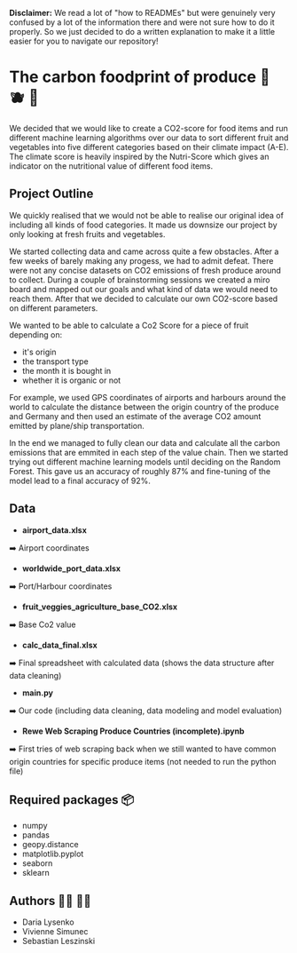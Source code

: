 **Disclaimer:** We read a lot of "how to READMEs" but were genuinely very confused by a lot of the information there and were not sure how to do it properly. So we just decided to do a written explanation to make it a little easier for you to navigate our repository! 

# The carbon foodprint of produce :apple: :blueberries: :pear:

We decided that we would like to create a CO2-score for food items and run different machine learning algorithms over our data to sort different fruit and vegetables into five different categories based on their climate impact (A-E). The climate score is heavily inspired by the Nutri-Score which gives an indicator on the nutritional value of different food items. 

## Project Outline

We quickly realised that we would not be able to realise our original idea of including all kinds of food categories. It made us downsize our project by only looking at fresh fruits and vegetables.

We started collecting data and came across quite a few obstacles. After a few weeks of barely making any progess, we had to admit defeat. There were not any concise datasets on CO2 emissions of fresh produce around to collect. During a couple of brainstorming sessions we created a miro board and mapped out our goals and what kind of data we would need to reach them. After that we decided to calculate our own CO2-score based on different parameters.

We wanted to be able to calculate a Co2 Score for a piece of fruit depending on:

* it's origin
* the transport type
* the month it is bought in
* whether it is organic or not

For example, we used GPS coordinates of airports and harbours around the world to calculate the distance between the origin country of the produce and Germany and then used an estimate of the average CO2 amount emitted by plane/ship transportation.

In the end we managed to fully clean our data and calculate all the carbon emissions that are emmited in each step of the value chain. Then we started trying out different machine learning models until deciding on the Random Forest. This gave us an accuracy of roughly 87% and fine-tuning of the model lead to a final accuracy of 92%.

## Data

* **airport_data.xlsx**

:arrow_right: Airport coordinates

* **worldwide_port_data.xlsx**

:arrow_right: Port/Harbour coordinates

* **fruit_veggies_agriculture_base_CO2.xlsx**

:arrow_right: Base Co2 value

* **calc_data_final.xlsx**

:arrow_right: Final spreadsheet with calculated data (shows the data structure after data cleaning)

* **main.py**

:arrow_right: Our code (including data cleaning, data modeling and model evaluation)

* **Rewe Web Scraping Produce Countries (incomplete).ipynb**

:arrow_right: First tries of web scraping back when we still wanted to have common origin countries for specific produce items (not needed to run the python file)

## Required packages 📦
* numpy
* pandas
* geopy.distance
* matplotlib.pyplot
* seaborn
* sklearn


## Authors :woman_technologist: :technologist:

* Daria Lysenko
* Vivienne Simunec
* Sebastian Leszinski
